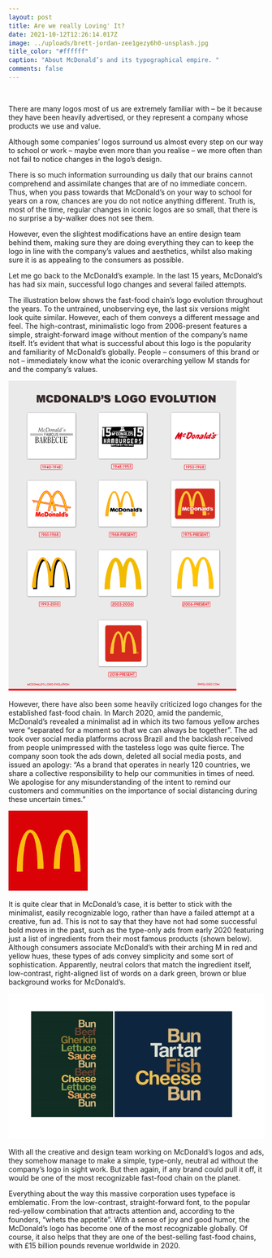 ```yaml
---
layout: post
title: Are we really Loving' It?
date: 2021-10-12T12:26:14.017Z
image: ../uploads/brett-jordan-zee1gezy6h0-unsplash.jpg
title_color: "#ffffff"
caption: "About McDonald’s and its typographical empire. "
comments: false
---
```

 

There are many logos most of us are extremely familiar with – be it because they have been heavily advertised, or they represent a company whose products we use and value. 

Although some companies’ logos surround us almost every step on our way to school or work – maybe even more than you realise – we more often than not fail to notice changes in the logo’s design.

There is so much information surrounding us daily that our brains cannot comprehend and assimilate changes that are of no immediate concern. Thus, when you pass towards that McDonald’s on your way to school for years on a row, chances are you do not notice anything different. Truth is, most of the time, regular changes in iconic logos are so small, that there is no surprise a by-walker does not see them. 

However, even the slightest modifications have an entire design team behind them, making sure they are doing everything they can to keep the logo in line with the company’s values and aesthetics, whilst also making sure it is as appealing to the consumers as possible.  

Let me go back to the McDonald’s example. In the last 15 years, McDonald’s has had six main, successful logo changes and several failed attempts. 

The illustration below shows the fast-food chain’s logo evolution throughout the years. To the untrained, unobserving eye, the last six versions might look quite similar. However, each of them conveys a different message and feel. The high-contrast, minimalistic logo from 2006-present features a simple, straight-forward image without mention of the company’s name itself. It’s evident that what is successful about this logo is the popularity and familiarity of McDonald’s globally. People – consumers of this brand or not – immediately know what the iconic overarching yellow M stands for and the company’s values.

![](../uploads/picture-4.png "image credit: Nica (2021).")

However, there have also been some heavily criticized logo changes for the established fast-food chain. In March 2020, amid the pandemic, McDonald’s revealed a minimalist ad in which its two famous yellow arches were “separated for a moment so that we can always be together”. The ad took over social media platforms across Brazil and the backlash received from people unimpressed with the tasteless logo was quite fierce. The company soon took the ads down, deleted all social media posts, and issued an apology: “As a brand that operates in nearly 120 countries, we share a collective responsibility to help our communities in times of need. We apologise for any misunderstanding of the intent to remind our customers and communities on the importance of social distancing during these uncertain times.”

![](../uploads/picture-5.png "image credit: McDonald's ")

It is quite clear that in McDonald’s case, it is better to stick with the minimalist, easily recognizable logo, rather than have a failed attempt at a creative, fun ad. This is not to say that they have not had some successful bold moves in the past, such as the type-only ads from early 2020 featuring just a list of ingredients from their most famous products (shown below). Although consumers associate McDonald’s with their arching M in red and yellow hues, these types of ads convey simplicity and some sort of sophistication. Apparently, neutral colors that match the ingredient itself, low-contrast, right-aligned list of words on a dark green, brown or blue background works for McDonald’s.

![](../uploads/screenshot-2021-10-12-at-13.27.44.png "image credit: McDonald's")

With all the creative and design team working on McDonald’s logos and ads, they somehow manage to make a simple, type-only, neutral ad without the company’s logo in sight work. But then again, if any brand could pull it off, it would be one of the most recognizable fast-food chain on the planet. 

Everything about the way this massive corporation uses typeface is emblematic. From the low-contrast, straight-forward font, to the popular red-yellow combination that attracts attention and, according to the founders, “whets the appetite”. With a sense of joy and good humor, the McDonald’s logo has become one of the most recognizable globally. Of course, it also helps that they are one of the best-selling fast-food chains, with £15 billion pounds revenue worldwide in 2020.